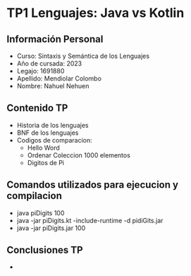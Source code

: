 <!DOCTYPE html>
<html>
<head>
	
</head>
<body>
	<h1>TP1 Lenguajes: Java vs Kotlin</h1>

<h2>Información Personal</h2>
<ul>
	<li>Curso: Sintaxis y Semántica de los Lenguajes</li>
	<li>Año de cursada: 2023</li>
	<li>Legajo: 1691880 </li>
	<li>Apellido: Mendiolar Colombo</li>
	<li>Nombre: Nahuel Nehuen</li>
</ul>
<h2>Contenido TP </h2>
<ul>

<li>Historia de los lenguajes</li>
<li>BNF de los lenguajes</li>
<li>Codigos de comparacion: <ul>
<li>Hello Word</li>
<li>Ordenar Coleccion 1000 elementos</li>
<li>Digitos de Pi</li>
</ul></li>

</ul>
<h2>Comandos utilizados para ejecucion y compilacion </h2>
<ul>

<li>java piDigits 100</li>
<li>java -jar piDigits.kt -include-runtime -d pidiGits.jar</li>
<li>java -jar piDigits.jar 100</li>

</ul>


<h2>Conclusiones TP </h2>
<ul>

<li><p></p></li>


</ul>


</body>
</html>
